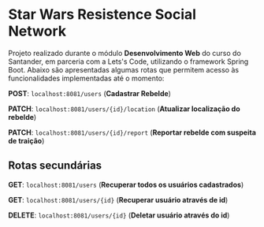 # Star Wars Resistence Social Network

Projeto realizado durante o módulo **Desenvolvimento Web** do curso do Santander, em parceria com a Lets's Code, utilizando o framework Spring Boot. Abaixo são apresentadas algumas rotas que permitem acesso às funcionalidades implementadas até o momento:

**POST**: `localhost:8081/users` (**Cadastrar Rebelde**)

**PATCH**: `localhost:8081/users/{id}/location` (**Atualizar localização do rebelde**)

**PATCH**: `localhost:8081/users/{id}/report` (**Reportar rebelde com suspeita de traição**)



## Rotas secundárias

**GET**: `localhost:8081/users` (**Recuperar todos os usuários cadastrados**)

**GET**: `localhost:8081/users/{id}` (**Recuperar usuário através de id**)

**DELETE**: `localhost:8081/users/{id}` (**Deletar usuário através do id**)
